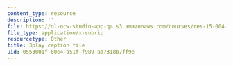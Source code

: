 ```yaml
---
content_type: resource
description: ''
file: https://ol-ocw-studio-app-qa.s3.amazonaws.com/courses/res-15-004-system-dynamics-systems-thinking-and-modeling-for-a-complex-world-january-iap-2020/0553001f60e4a51ff989ad7318b7ff9e_o-Yp8A7BPE8.srt
file_type: application/x-subrip
resourcetype: Other
title: 3play caption file
uid: 0553001f-60e4-a51f-f989-ad7318b7ff9e
---
```

